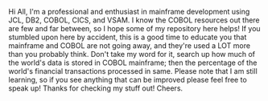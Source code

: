 Hi All,
I'm a professional and enthusiast in mainframe development using JCL, DB2, COBOL, CICS, and VSAM.
I know the COBOL resources out there are few and far between, so I hope some of my repository here helps!
If you stumbled upon here by accident, this is a good time to educate you that mainframe and COBOL are not going away, and they're used a LOT more than you probably think.
Don't take my word for it, search up how much of the world's data is stored in COBOL mainframe; then the percentage of the world's financial transactions processed in same.
Please note that I am still learning, so if you see anything that can be improved please feel free to speak up!
Thanks for checking my stuff out!
Cheers.
